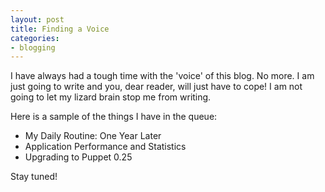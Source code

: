 ```yaml
--- 
layout: post
title: Finding a Voice
categories:
- blogging
---
```

I have always had a tough time with the 'voice' of this blog. No more. I am just going to write and you, dear reader, will just have to cope! I am not going to let my lizard brain stop me from writing.

Here is a sample of the things I have in the queue:

* My Daily Routine: One Year Later
* Application Performance and Statistics
* Upgrading to Puppet 0.25

Stay tuned!
